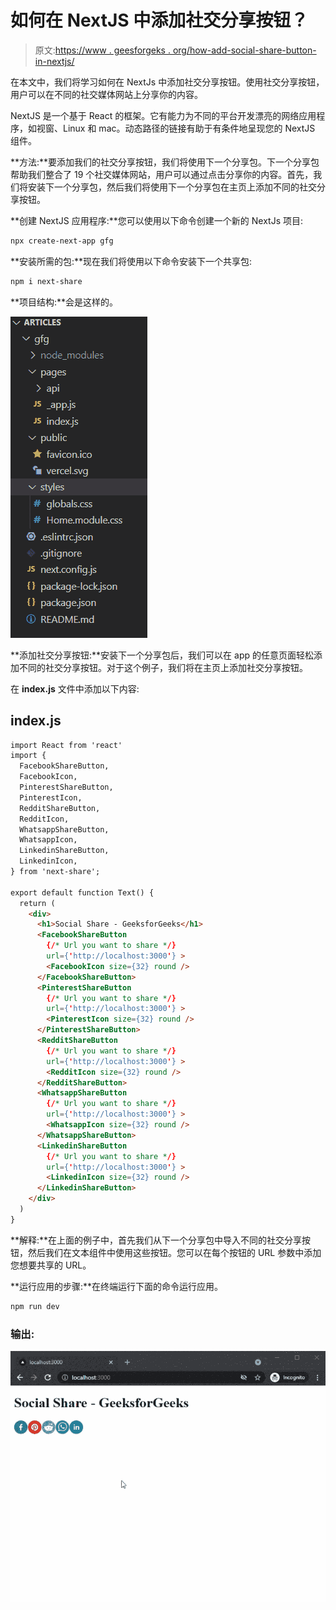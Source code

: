 # 如何在 NextJS 中添加社交分享按钮？

> 原文:[https://www . geesforgeks . org/how-add-social-share-button-in-nextjs/](https://www.geeksforgeeks.org/how-to-add-social-share-buttons-in-nextjs/)

在本文中，我们将学习如何在 NextJs 中添加社交分享按钮。使用社交分享按钮，用户可以在不同的社交媒体网站上分享你的内容。

NextJS 是一个基于 React 的框架。它有能力为不同的平台开发漂亮的网络应用程序，如视窗、Linux 和 mac。动态路径的链接有助于有条件地呈现您的 NextJS 组件。

**方法:**要添加我们的社交分享按钮，我们将使用下一个分享包。下一个分享包帮助我们整合了 19 个社交媒体网站，用户可以通过点击分享你的内容。首先，我们将安装下一个分享包，然后我们将使用下一个分享包在主页上添加不同的社交分享按钮。

**创建 NextJS 应用程序:**您可以使用以下命令创建一个新的 NextJs 项目:

```html
npx create-next-app gfg
```

**安装所需的包:**现在我们将使用以下命令安装下一个共享包:

```html
npm i next-share
```

**项目结构:**会是这样的。

![](img/5fb51ccebb078290a762cc45f97079de.png)

**添加社交分享按钮:**安装下一个分享包后，我们可以在 app 的任意页面轻松添加不同的社交分享按钮。对于这个例子，我们将在主页上添加社交分享按钮。

在 **index.js** 文件中添加以下内容:

## index.js

```html
import React from 'react'
import {
  FacebookShareButton,
  FacebookIcon,
  PinterestShareButton,
  PinterestIcon,
  RedditShareButton,
  RedditIcon,
  WhatsappShareButton,
  WhatsappIcon,
  LinkedinShareButton,
  LinkedinIcon,
} from 'next-share';

export default function Text() {
  return (
    <div>
      <h1>Social Share - GeeksforGeeks</h1>
      <FacebookShareButton
        {/* Url you want to share */}
        url={'http://localhost:3000'} >
        <FacebookIcon size={32} round />
      </FacebookShareButton>
      <PinterestShareButton
        {/* Url you want to share */}
        url={'http://localhost:3000'} >
        <PinterestIcon size={32} round />
      </PinterestShareButton>
      <RedditShareButton
        {/* Url you want to share */}
        url={'http://localhost:3000'} >
        <RedditIcon size={32} round />
      </RedditShareButton>
      <WhatsappShareButton
        {/* Url you want to share */}
        url={'http://localhost:3000'} >
        <WhatsappIcon size={32} round />
      </WhatsappShareButton>
      <LinkedinShareButton
        {/* Url you want to share */}
        url={'http://localhost:3000'} >
        <LinkedinIcon size={32} round />
      </LinkedinShareButton>
    </div>
  )
}
```

**解释:**在上面的例子中，首先我们从下一个分享包中导入不同的社交分享按钮，然后我们在文本组件中使用这些按钮。您可以在每个按钮的 URL 参数中添加您想要共享的 URL。

**运行应用的步骤:**在终端运行下面的命令运行应用。

```html
npm run dev
```

### 输出:

![](img/cdadbf7ef641161b9b1944bd95203caa.png)